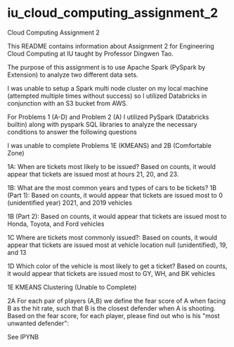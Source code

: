 # iu_cloud_computing_assignment_2
Cloud Computing Assignment 2

This README contains information about Assignment 2 for Engineering Cloud Computing at IU taught by Professor Dingwen Tao.

The purpose of this assignment is to use Apache Spark (PySpark by Extension) to analyze two different data sets.

I was unable to setup a Spark multi node cluster on my local machine (attempted multiple times without success) so I utilized Databricks in conjunction with an S3 bucket from AWS.

For Problems 1 (A-D) and Problem 2 (A) I utilized PySpark (Databricks builtin) along with pyspark SQL libraries to analyze the necessary conditions to answer the following questions

I was unable to complete Problems 1E (KMEANS) and 2B (Comfortable Zone)

1A: When are tickets most likely to be issued?
  Based on counts, it would appear that tickets are issued most at hours 21, 20, and 23.

1B: What are the most common years and types of cars to be tickets?
1B (Part 1):
  Based on counts, it would appear that tickets are issued most to 0 (unidentified year) 2021, and 
  2019 vehicles

1B (Part 2):
  Based on counts, it would appear that tickets are issued most to Honda, Toyota, and Ford vehicles

1C Where are tickets most commonly issued?:
  Based on counts, it would appear that tickets are issued most at vehicle location null (unidentified), 19, and 13

1D Which color of the vehicle is most likely to get a ticket?
  Based on counts, it would appear that tickets are issued most to GY, WH, and BK vehicles

1E KMEANS Clustering (Unable to Complete)

2A For each pair of players (A,B) we define the fear score of A when facing B as the hit rate, such that B is the closest defender when A is shooting. Based on the fear score, for each player, please find out who is his "most unwanted defender":

  See IPYNB

